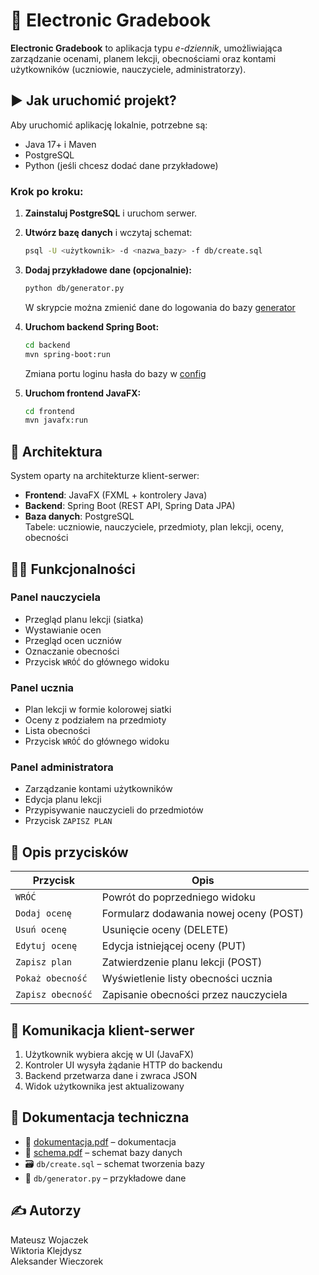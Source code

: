 
# 📘 Electronic Gradebook

**Electronic Gradebook** to aplikacja typu *e-dziennik*, umożliwiająca zarządzanie ocenami, planem lekcji, obecnościami oraz kontami użytkowników (uczniowie, nauczyciele, administratorzy).

## ▶️ Jak uruchomić projekt?

Aby uruchomić aplikację lokalnie, potrzebne są:

- Java 17+ i Maven
- PostgreSQL
- Python (jeśli chcesz dodać dane przykładowe)

### Krok po kroku:

1. **Zainstaluj PostgreSQL** i uruchom serwer.
2. **Utwórz bazę danych** i wczytaj schemat:
   ```bash
   psql -U <użytkownik> -d <nazwa_bazy> -f db/create.sql
   ```
3. **Dodaj przykładowe dane (opcjonalnie):**
   ```bash
   python db/generator.py
   ```

   W skrypcie można zmienić dane do logowania do bazy [generator](db/generator.py)
4. **Uruchom backend Spring Boot:**
   ```bash
   cd backend
   mvn spring-boot:run
   ```
   Zmiana portu loginu hasła do bazy w [config](backend/src/main/resources/application.properties)
   
5. **Uruchom frontend JavaFX:**
   ```bash
   cd frontend
   mvn javafx:run
   ```

## 🧩 Architektura

System oparty na architekturze klient-serwer:

- **Frontend**: JavaFX (FXML + kontrolery Java)
- **Backend**: Spring Boot (REST API, Spring Data JPA)
- **Baza danych**: PostgreSQL  
  Tabele: uczniowie, nauczyciele, przedmioty, plan lekcji, oceny, obecności 

## 🧑‍🏫 Funkcjonalności

### Panel nauczyciela
- Przegląd planu lekcji (siatka)
- Wystawianie ocen
- Przegląd ocen uczniów
- Oznaczanie obecności
- Przycisk `WRÓĆ` do głównego widoku

### Panel ucznia
- Plan lekcji w formie kolorowej siatki
- Oceny z podziałem na przedmioty
- Lista obecności
- Przycisk `WRÓĆ` do głównego widoku

### Panel administratora
- Zarządzanie kontami użytkowników
- Edycja planu lekcji
- Przypisywanie nauczycieli do przedmiotów
- Przycisk `ZAPISZ PLAN`

## 🧠 Opis przycisków

| Przycisk             | Opis                                                                 |
|----------------------|----------------------------------------------------------------------|
| `WRÓĆ`               | Powrót do poprzedniego widoku                                        |
| `Dodaj ocenę`        | Formularz dodawania nowej oceny (POST)                              |
| `Usuń ocenę`         | Usunięcie oceny (DELETE)                                            |
| `Edytuj ocenę`       | Edycja istniejącej oceny (PUT)                                      |
| `Zapisz plan`        | Zatwierdzenie planu lekcji (POST)                                   |
| `Pokaż obecność`     | Wyświetlenie listy obecności ucznia                                 |
| `Zapisz obecność`    | Zapisanie obecności przez nauczyciela                               |

## 🔄 Komunikacja klient-serwer

1. Użytkownik wybiera akcję w UI (JavaFX)
2. Kontroler UI wysyła żądanie HTTP do backendu
3. Backend przetwarza dane i zwraca JSON
4. Widok użytkownika jest aktualizowany

## 📂 Dokumentacja techniczna

- 📄 [dokumentacja.pdf](doc/dokumentacja.pdf) – dokumentacja  
- 📑 [schema.pdf](db/schema.png) – schemat bazy danych  
- 🗃️ `db/create.sql` – schemat tworzenia bazy  
- 🧪 `db/generator.py` – przykładowe dane

## ✍ Autorzy

Mateusz Wojaczek  
Wiktoria Klejdysz  
Aleksander Wieczorek

